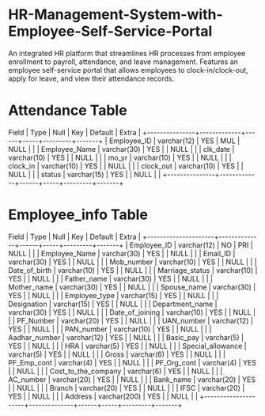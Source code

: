 # HR-Management-System-with-Employee-Self-Service-Portal
An integrated HR platform that streamlines HR processes from employee enrollment to payroll, attendance, and leave management. Features an employee self-service portal that allows employees to clock-in/clock-out, apply for leave, and view their attendance records.

# Attendance Table
Field         | Type        | Null | Key | Default | Extra |
+---------------+-------------+------+-----+---------+-------+
| Employee_ID   | varchar(12) | YES  | MUL | NULL    |       |
| Employee_Name | varchar(30) | YES  |     | NULL    |       |
| clk_date      | varchar(10) | YES  |     | NULL    |       |
| mo_yr         | varchar(10) | YES  |     | NULL    |       |
| clock_in      | varchar(10) | YES  |     | NULL    |       |
| clock_out     | varchar(10) | YES  |     | NULL    |       |
| status        | varchar(15) | YES  |     | NULL    |       |
+---------------+-------------+------+-----+---------+-------+

# Employee_info Table
 Field               | Type         | Null | Key | Default | Extra |
+---------------------+--------------+------+-----+---------+-------+
| Employee_ID         | varchar(12)  | NO   | PRI | NULL    |       |
| Employee_Name       | varchar(30)  | YES  |     | NULL    |       |
| Email_ID            | varchar(30)  | YES  |     | NULL    |       |
| Mob_number          | varchar(10)  | YES  |     | NULL    |       |
| Date_of_birth       | varchar(10)  | YES  |     | NULL    |       |
| Marriage_status     | varchar(10)  | YES  |     | NULL    |       |
| Father_name         | varchar(30)  | YES  |     | NULL    |       |
| Mother_name         | varchar(30)  | YES  |     | NULL    |       |
| Spouse_name         | varchar(30)  | YES  |     | NULL    |       |
| Employee_type       | varchar(15)  | YES  |     | NULL    |       |
| Designation         | varchar(15)  | YES  |     | NULL    |       |
| Department_name     | varchar(30)  | YES  |     | NULL    |       |
| Date_of_joining     | varchar(10)  | YES  |     | NULL    |       |
| PF_Number           | varchar(20)  | YES  |     | NULL    |       |
| UAN_number          | varchar(12)  | YES  |     | NULL    |       |
| PAN_number          | varchar(10)  | YES  |     | NULL    |       |
| Aadhar_number       | varchar(12)  | YES  |     | NULL    |       |
| Basic_pay           | varchar(5)   | YES  |     | NULL    |       |
| HRA                 | varchar(5)   | YES  |     | NULL    |       |
| Special_allowance   | varchar(5)   | YES  |     | NULL    |       |
| Gross               | varchar(6)   | YES  |     | NULL    |       |
| PF_Emp_cont         | varchar(4)   | YES  |     | NULL    |       |
| PF_Org_cont         | varchar(4)   | YES  |     | NULL    |       |
| Cost_to_the_company | varchar(6)   | YES  |     | NULL    |       |
| AC_number           | varchar(20)  | YES  |     | NULL    |       |
| Bank_name           | varchar(20)  | YES  |     | NULL    |       |
| Branch              | varchar(20)  | YES  |     | NULL    |       |
| IFSC                | varchar(20)  | YES  |     | NULL    |       |
| Address             | varchar(200) | YES  |     | NULL    |       |
+---------------------+--------------+------+-----+---------+-------+
